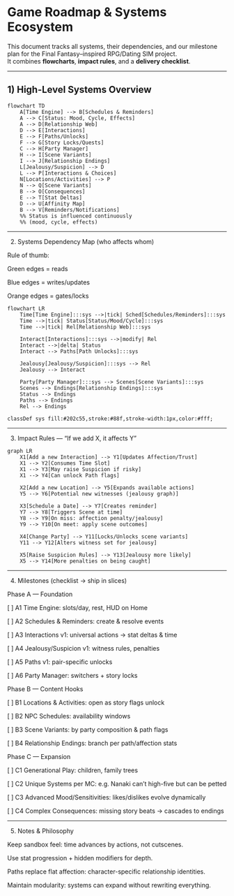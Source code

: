 # Game Roadmap & Systems Ecosystem

This document tracks all systems, their dependencies, and our milestone plan for the Final Fantasy–inspired RPG/Dating SIM project.  
It combines **flowcharts**, **impact rules**, and a **delivery checklist**.

---

## 1) High-Level Systems Overview
```mermaid
flowchart TD
    A[Time Engine] --> B[Schedules & Reminders]
    A --> C[Status: Mood, Cycle, Effects]
    A --> D[Relationship Web]
    D --> E[Interactions]
    E --> F[Paths/Unlocks]
    F --> G[Story Locks/Quests]
    C --> H[Party Manager]
    H --> I[Scene Variants]
    I --> J[Relationship Endings]
    L[Jealousy/Suspicion] --> D
    L --> P[Interactions & Choices]
    N[Locations/Activities] --> P
    N --> Q[Scene Variants]
    B --> O[Consequences]
    E --> T[Stat Deltas]
    D --> U[Affinity Map]
    B --> V[Reminders/Notifications]
    %% Status is influenced continuously
    %% (mood, cycle, effects)
```

---

2) Systems Dependency Map (who affects whom)

Rule of thumb:

Green edges = reads

Blue edges = writes/updates

Orange edges = gates/locks

```mermaid
flowchart LR
    Time[Time Engine]:::sys -->|tick| Sched[Schedules/Reminders]:::sys
    Time -->|tick| Status[Status/Mood/Cycle]:::sys
    Time -->|tick| Rel[Relationship Web]:::sys

    Interact[Interactions]:::sys -->|modify| Rel
    Interact -->|delta| Status
    Interact --> Paths[Path Unlocks]:::sys

    Jealousy[Jealousy/Suspicion]:::sys --> Rel
    Jealousy --> Interact

    Party[Party Manager]:::sys --> Scenes[Scene Variants]:::sys
    Scenes --> Endings[Relationship Endings]:::sys
    Status --> Endings
    Paths --> Endings
    Rel --> Endings

classDef sys fill:#202c55,stroke:#88f,stroke-width:1px,color:#fff;
```


---

3) Impact Rules — “If we add X, it affects Y”

```mermaid
graph LR
    X1[Add a new Interaction] --> Y1[Updates Affection/Trust]
    X1 --> Y2[Consumes Time Slot]
    X1 --> Y3[May raise Suspicion if risky]
    X1 --> Y4[Can unlock Path flags]

    X2[Add a new Location] --> Y5[Expands available actions]
    Y5 --> Y6[Potential new witnesses (jealousy graph)]

    X3[Schedule a Date] --> Y7[Creates reminder]
    Y7 --> Y8[Triggers Scene at time]
    Y8 --> Y9[On miss: affection penalty/jealousy]
    Y9 --> Y10[On meet: apply scene outcomes]

    X4[Change Party] --> Y11[Locks/Unlocks scene variants]
    Y11 --> Y12[Alters witness set for jealousy]

    X5[Raise Suspicion Rules] --> Y13[Jealousy more likely]
    X5 --> Y14[More penalties on being caught]

```

---

4) Milestones (checklist → ship in slices)

Phase A — Foundation

[ ] A1 Time Engine: slots/day, rest, HUD on Home

[ ] A2 Schedules & Reminders: create & resolve events

[ ] A3 Interactions v1: universal actions → stat deltas & time

[ ] A4 Jealousy/Suspicion v1: witness rules, penalties

[ ] A5 Paths v1: pair-specific unlocks

[ ] A6 Party Manager: switchers + story locks


Phase B — Content Hooks

[ ] B1 Locations & Activities: open as story flags unlock

[ ] B2 NPC Schedules: availability windows

[ ] B3 Scene Variants: by party composition & path flags

[ ] B4 Relationship Endings: branch per path/affection stats


Phase C — Expansion

[ ] C1 Generational Play: children, family trees

[ ] C2 Unique Systems per MC: e.g. Nanaki can’t high-five but can be petted

[ ] C3 Advanced Mood/Sensitivities: likes/dislikes evolve dynamically

[ ] C4 Complex Consequences: missing story beats → cascades to endings



---

5) Notes & Philosophy

Keep sandbox feel: time advances by actions, not cutscenes.

Use stat progression + hidden modifiers for depth.

Paths replace flat affection: character-specific relationship identities.

Maintain modularity: systems can expand without rewriting everything.
